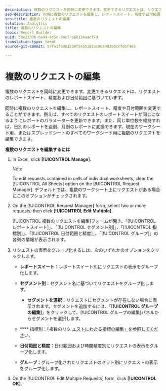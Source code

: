 ```yaml
---
description: 複数のリクエストを同時に変更できます。変更できるリクエストは、リクエストのレポートスイート、精度および日付範囲に基づいています。
seo-description: 同時に複数のリクエストを編集し、レポートスイート、精度や日付範囲を変更することができます。
seo-title: 複数のリクエストの編集
solution: Analytics
title: 複数のリクエストの編集
topic: Report Builder
uuid: 5be23376-ba94-4d5c-84c7-a60134aacf7d
translation-type: tm+mt
source-git-commit: 57fe1f6d613b9f54a5191ac8684d36bccfebf4e5

---
```



# 複数のリクエストの編集

複数のリクエストを同時に変更できます。変更できるリクエストは、リクエストのレポートスイート、精度および日付範囲に基づいています。

同時に複数のリクエストを編集し、レポートスイート、精度や日付範囲を変更することができます。例えば、すべてのリクエストのレポートスイートが同じになるようにレポートのパラメーターを更新できます。また、同じ単位数を維持すれば、日別のレポートを週別、月別のレポートに変換できます。現在のワークシート用、またはスプレッドシートのすべてのワークシート用に複数のリクエストを編集できます。

**複数のリクエストを編集するには**

1. In Excel, click **[!UICONTROL Manage]**.

   >[!NOTE]
   >
   >To edit requests contained in cells of individual worksheets, clear the [!UICONTROL All Sheets] option on the [!UICONTROL Request Manager]. デフォルトでは、複数のワークシート上にリクエストがある場合にこのオプションがチェックされます。

1. On the [!UICONTROL Request Manager] form, select two or more requests, then click **[!UICONTROL Edit Multiple]**.

   [!UICONTROL 複数のリクエストを編集]フォームが開き、「[!UICONTROL レポートスイート]」、「[!UICONTROL セグメント別]」、「[!UICONTROL 指標別]」、「[!UICONTROL 日付範囲と精度]」、「[!UICONTROL グループ]」の各列の情報が表示されます。
1. リクエストの表示をグループ化するには、次のいずれかのオプションをクリックします。

   * **レポートスイート：**&#x200B;レポートスイート別にリクエストの表示をグループ化します。
   * **セグメント別**：セグメント名に基づいてリクエストをグループ化します。

      * **セグメントを選択**：リクエストにセグメントが存在しない場合に表示されます。セグメントを追加するには、「**[!UICONTROL グループの編集]**」をクリックして、[!UICONTROL グループの編集]パネルからセグメントを選択します。
   * **** 指標別：「複数のリク [エストにわたる指標の編集」を参照してくださ](/help/analyze/report-builder/manage-requests/edit-multiple-metrics.md)い。

   * **日付範囲と精度：**&#x200B;日付範囲および時間精度別にリクエストの表示をグループ化します。
   * **グループ：**&#x200B;グループ化されたリクエストのセット別にリクエストの表示をグループ化します。


1. On the [!UICONTROL Edit Multiple Requests] form, click **[!UICONTROL OK]**.
